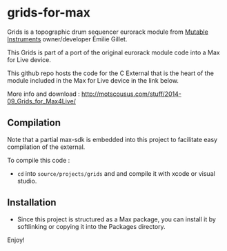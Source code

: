 # grids-for-max

Grids is a topographic drum sequencer eurorack module from [Mutable Instruments](https://mutable-instruments.net) owner/developer Émilie Gillet.

This Grids is part of a port of the original eurorack module code into a Max for Live device.

This github repo hosts the code for the C External that is the heart of the module included in the Max for Live device in the link below.

More info and download : http://motscousus.com/stuff/2014-09_Grids_for_Max4Live/

## Compilation

Note that a partial max-sdk is embedded into this project to facilitate easy compilation of the external. 

To compile this code :

- `cd` into `source/projects/grids` and and compile it with xcode or visual studio.

## Installation

- Since this project is structured as a Max package, you can install it by softlinking or copying it into the Packages directory.


Enjoy!

